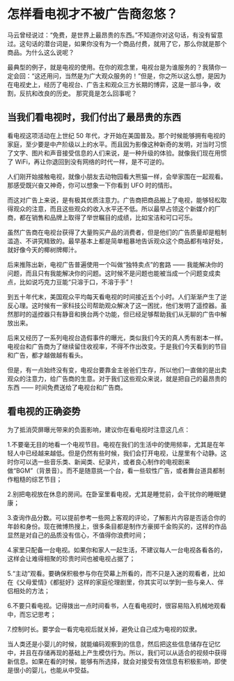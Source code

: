 # 怎样看电视才不被广告商忽悠？

马云曾经说过：“免费，是世界上最昂贵的东西。”不知道你对这句话，有没有留意过。这句话的潜台词是，如果你没有为一个商品付费，就用了它，那么你就是那个商品。为什么这么说呢？

最典型的例子，就是电视的使用。在你的观念里，电视台是为谁服务的？我猜你一定会回：“这还用问，当然是为广大观众服务的！”但是，你之所以这么想，是因为在电视史上，经历了电视台、广告主和观众三方长期的博弈，这是一部斗争，收割，反抗和改良的历史。 那究竟是怎么回事呢？

## 当我们看电视时，我们付出了最昂贵的东西

看电视这项活动在上世纪 50 年代，才开始在美国普及。那个时候能够拥有电视的家庭，至少要是中产阶级以上的水平。而且因为影像这种新奇的发明，对当时习惯了文字、图片和声音接受信息的人们来说，是一种升级的体验。就像我们现在用惯了 WiFi，再让你退回到没有网络的时代一样，是不可逆的。

人们刚开始接触电视，就像小朋友去动物园看大熊猫一样，会举家围在一起观看。那感受既兴奋又神奇，你可以想象一下你看到 UFO 时的情形。

而这对广告上来说，是有极其优质注意力。广告商把商品搬上了电视，能够轻松取得观众的注意，而且这些观众的收入水平还不低。所以最早占领这个新媒介的厂商，都在销售和品牌上取得了举世瞩目的成绩，比如宝洁和可口可乐。

虽然广告商在电视台获得了大量购买产品的消费者，但是他们的广告质量却是粗制滥造、不讲究精致的。最早基本上都是简单粗暴地告诉观众这个商品都有啥好处，就好像今天的椰树牌椰汁。

后来推陈出新，电视广告普遍使用一个叫做“独特卖点”的套路 —— 我能解决你的问题，而且只有我能解决你的问题。这时候不是问题也能被当成一个问题变成卖点，比如说巧克力豆能“只溶于口，不溶于手”！

到五十年代末，美国观众平均每天看电视的时间接近五个小时。人们渐渐产生了逆反心理。这时候有一家科技公司帮助观众解决了这一困扰，他们发明了遥控器。虽然那时的遥控器只有静音和换台两个功能，但已经足够帮助我们从无聊的广告中解放出来。

后来又经历了一系列电视台造假事件的曝光，类似我们今天的真人秀有剧本一样。电视台和广告商为了继续留住收视率，不得不作出改变。于是我们今天看到的节目和广告，都才越做越有看头。

但是，有一点始终没有变，电视台要靠金主爸爸们生存，所以他们一直做的是出卖观众的注意力，给广告商的生意。对于我们这些观众来说，就是把自己的最昂贵的东西 —— 时间免费送给了电视台和广告商。

## 看电视的正确姿势

为了抵消荧屏曝光带来的负面影响，建议你在看电视时注意这几点：

1.不要毫无目的地看一个电视节目。电视在我们的生活中的使用频率，尤其是在年轻人中已经越来越低。但是仍然有些时候，我们会打开电视，让屋里有个动静。这时你可以选一些音乐类、新闻类、纪录片，或者良心制作的电视剧来做“BGM”（背景音）。而不是随意挑一个台，看一些软性广告，或者舞台道具都制作粗糙的综艺节目；

2.别把电视放在休息的房间。在卧室里看电视，尤其是睡觉前，会干扰你的睡眠健康；

3.查询作品分数。可以提前参考一些网上客观的评论，了解影片内容是否适合你的年龄和身份。现在微博热搜上，很多条目都是制作方豪掷千金购买的，这样的作品显然是对自己的品质没有信心，不值得你浪费时间；

4.家里只配备一台电视。如果你和家人一起生活，不建议每人一台电视各看各的，这样会让难得相聚的珍贵时间也被电视占据了；

5.“主动”观看。要确保积极参与你在荧幕上所看的，而不只是入迷的观看者，比如在《父母爱情》《都挺好》这样的家庭伦理剧里，你其实可以学到一些与亲人、伴侣相处的方法；

6.不要只看电视。记得拨出一点时间看书，人在看电视时，很容易陷入机械地观看中，而忘记思考；

7.控制时长。要学会一看完电视后就关掉，避免让自己成为电视的奴隶。

当人类还是小婴儿的时候，就能编码观察到的信息，然后把这些信息储存在记忆中，并且在存储再现的基础上产生模仿行为。所以，我们可以从适合的视频中获得新信息。如果在看的时候，能够有所选择，就会对接受有效信息有积极影响，即使是很小的婴儿，也能从中受益。
